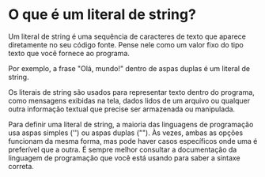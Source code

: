 # O que é um literal de string?

Um literal de string é uma sequência de caracteres de texto que aparece diretamente no seu código fonte. Pense nele como um valor fixo do tipo texto que você fornece ao programa.

Por exemplo, a frase "Olá, mundo!" dentro de aspas duplas é um literal de string.

Os literais de string são usados para representar texto dentro do programa, como mensagens exibidas na tela, dados lidos de um arquivo ou qualquer outra informação textual que precise ser armazenada ou manipulada.

Para definir uma literal de string, a maioria das linguagens de programação usa aspas simples ('') ou aspas duplas (""). Às vezes, ambas as opções funcionam da mesma forma, mas pode haver casos específicos onde uma é preferível que a outra. É sempre melhor consultar a documentação da linguagem de programação que você está usando para saber a sintaxe correta. 
